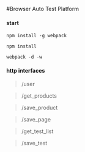 #Browser Auto Test Platform

#### start

```
npm install -g webpack
```

```
npm install
```

```
webpack -d -w
```


#### http interfaces


> /user

> /get_products


> /save_product

> /save_page

> /get_test_list

> /save_test
